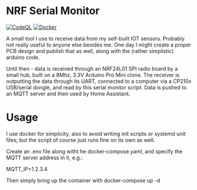 # NRF Serial Monitor

[![CodeQL](https://github.com/bpetrikovics/nrf-serial-monitor/actions/workflows/codeql-analysis.yml/badge.svg)](https://github.com/bpetrikovics/nrf-serial-monitor/actions/workflows/codeql-analysis.yml) [![Docker](https://github.com/bpetrikovics/nrf-serial-monitor/actions/workflows/docker-image.yml/badge.svg)](https://github.com/bpetrikovics/nrf-serial-monitor/actions/workflows/cdocker-image.yml)


A small tool I use to receive data from my self-built IOT sensors. Probably not really useful to
anyone else besides me. One day I might create a proper PCB design and publish that as well, along
with the (rather simplistic) arduino code.

Until then - data is received through an NRF24L01 SPI radio board by a small hub, built on a 8Mhz, 3.3V
Arduino Pro Mini clone. The receiver is outputting the data through its UART, connected to a computer
via a CP210x USB/serial dongle, and read by this serial monitor script.  Data is pushed to an MQTT
server and then used by Home Assistant.

# Usage

I use docker for simplicity, also to avoid writing init scripts or systemd unit files; but the script
of course just runs fine on its own as well.

Create an .env file along witht he docker-compose.yaml, and specify the MQTT server address in it, e.g.:

MQTT_IP=1.2.3.4

Then simply bring up the container with docker-compose up -d
